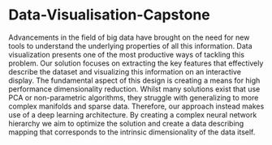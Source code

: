 # Data-Visualisation-Capstone

Advancements in the field of big data have brought on the need for new tools to understand the underlying properties of all this information. Data visualization presents one of the most productive ways of tackling this problem. Our solution focuses on extracting the key features that effectively describe the dataset and visualizing this information on an interactive display.  The fundamental aspect of this design is creating a means for high performance dimensionality reduction. Whilst many solutions exist that use PCA or non-parametric algorithms, they struggle with generalizing to more complex manifolds and sparse data. Therefore, our approach instead makes use of a deep learning architecture. By creating a complex neural network hierarchy we aim to optimize the solution and create a data describing mapping that corresponds to the intrinsic dimensionality of the data itself. 
